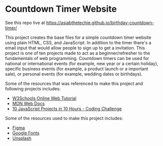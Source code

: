 # Countdown Timer Website 
See this repo live at https://asiabthetechie.github.io/birthday-countdown-timer/

This project creates the base files for a simple countdown timer website using plain HTML, CSS, and JavaScript. In addition to the timer there's a email input that would allow people to sign up to get a invitation.
This project is one of ten projects made to act as a beginner/refresher to the fundamentals of web programming. 
Countdown timers can be used for national or international events (for example, new year or a certain holiday), specific business events (for example, a product launch or a important sale), or personal events (for example, wedding dates or birthdays). 

Some of the resources that was referenced to make this project and following projects includes:
* [W3Schools Online Web Tutorial](https://www.w3schools.com/)
* [MDN Web Docs](https://developer.mozilla.org/en-US/)
* [10 JavaScript Projects in 10 Hours - Coding Challenge](https://www.youtube.com/watch?v=dtKciwk_si4&ab_channel=FlorinPop)

Some of the resources used to make this project includes:
* [Figma](https://www.figma.com/)
* [Google Fonts](https://fonts.google.com/)
* [Unsplash](https://unsplash.com/photos/qWlkCwBnwOE)
